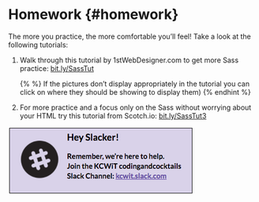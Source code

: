 # Homework {#homework}

The more you practice, the more comfortable you’ll feel!  Take a look at the following tutorials:

1.  Walk through this tutorial by 1stWebDesigner.com to get more Sass practice: [bit.ly/SassTut](http://bit.ly/SassTut)   

    {% %}
    If the pictures don’t display appropriately in the tutorial you can click on where they should be showing to display them)
    {% endhint %}

2.  For more practice and a focus only on the Sass without worrying about your HTML try this tutorial from Scotch.io: [bit.ly/SassTut3](http://bit.ly/SassTut3)

[![](/images/slack.png)](http://kcwit.slack.com)